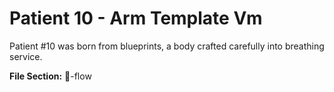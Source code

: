 # Patient 10 - Arm Template Vm
Patient #10 was born from blueprints, a body crafted carefully into breathing service.

**File Section:** 🔄-flow
